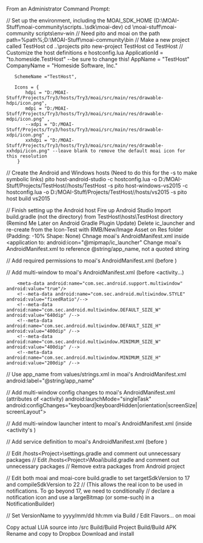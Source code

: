 From an Administrator Command Prompt:

// Set up the environment, including the MOAI_SDK_HOME (D:\MOAI-Stuff\moai-community\scripts\..\sdk\moai-dev)
cd \moai-stuff\moai-community
scripts\env-win
// Need pito and moai on the path
path=%path%;D:\MOAI-Stuff\moai-community\bin
// Make a new project called TestHost
cd ..\projects
pito new-project TestHost
cd TestHost
// Customize the host definitions
e hostconfig.lua
  ApplicationId = "to.homeside.TestHost" --be sure to change this!
  AppName = "TestHost"
  CompanyName = "Homeside Software, Inc."

       SchemeName ="TestHost",

	   Icons = {
           hdpi = "D:/MOAI-Stuff/Projects/Try3/hosts/Try3/moai/src/main/res/drawable-hdpi/icon.png",
           mdpi = "D:/MOAI-Stuff/Projects/Try3/hosts/Try3/moai/src/main/res/drawable-mdpi/icon.png" ,
           --xdpi = "D:/MOAI-Stuff/Projects/Try3/hosts/Try3/moai/src/main/res/drawable-xdpi/icon.png" ,
           xxhdpi = "D:/MOAI-Stuff/Projects/Try3/hosts/Try3/moai/src/main/res/drawable-xxhdpi/icon.png" --leave blank to remove the default moai icon for this resolution
		}
// Create the Android and Windows hosts (Need to do this for the -s to make symbolic links)
pito host-android-studio  -c hostconfig.lua -o D:/MOAI-Stuff/Projects/TestHost//hosts/TestHost -s
pito host-windows-vs2015  -c hostconfig.lua -o D:/MOAI-Stuff/Projects/TestHost//hosts/vs2015 -s
pito host build vs2015

// Finish setting up the Android host
Fire up Android Studio
Import build.gradle (not the directory) from TestHost\hosts\TestHost directory (Remind Me Later on Android Gradle Plugin Update)
Delete ic_launcher and re-create from the Icon-Test with RMB/New/Image Asset on Res folder (Padding: -10% Shape: None)
Chnage moai's AndroidManifest.xml inside <application to:
		android:icon="@mipmap/ic_launcher"
Change moai's AndroidManifest.xml to reference @string/app_name, not a quoted string

// Add required permissions to moai's AndroidManifest.xml (before </manifest>)
    <uses-permission android:name="android.permission.WRITE_EXTERNAL_STORAGE" />
    <uses-permission android:name="android.permission.ACCESS_COARSE_LOCATION" />
    <uses-permission android:name="android.permission.ACCESS_FINE_LOCATION" />
    <uses-permission android:name="android.permission.ACCESS_NETWORK_STATE" />
    <uses-permission android:name="android.permission.ACCESS_WIFI_STATE" />
    <uses-permission android:name="android.permission.BLUETOOTH" />
    <uses-permission android:name="android.permission.INTERNET" />

// Add multi-window to moai's AndroidManifest.xml (before <activity...)
        <meta-data android:name="com.samsung.android.sdk.multiwindow.enable" android:value="true" />
        <meta-data android:name="android.intent.category.MULTIWINDOW_LAUNCHER" android:value="true"/>
        <meta-data android:name="com.sec.android.intent.category.MULTIWINDOW_LAUNCHER" android:value="true"/>
        <!--meta-data android:name="com.samsung.android.sdk.multiwindow.style" android:value="forceTitleBar" /-->

        <meta-data android:name="com.sec.android.support.multiwindow" android:value="true"/>
        <!--meta-data android:name="com.sec.android.multiwindow.STYLE" android:value="fixedRatio"/-->
        <!--meta-data android:name="com.sec.android.multiwindow.DEFAULT_SIZE_W" android:value="640dip" /-->
        <!--meta-data android:name="com.sec.android.multiwindow.DEFAULT_SIZE_H" android:value="400dip" /-->
        <!--meta-data android:name="com.sec.android.multiwindow.MINIMUM_SIZE_W" android:value="400dip" /-->
        <!--meta-data android:name="com.sec.android.multiwindow.MINIMUM_SIZE_H" android:value="200dip" /-->

// Use app_name from values/strings.xml in moai's AndroidManifest.xml
            android:label="@string/app_name"

// Add multi-window config changes to moai's AndroidManifest.xml (attributes of <activity)
            android:launchMode="singleTask"
            android:configChanges="keyboard|keyboardHidden|orientation|screenSize|screenLayout">

// Add multi-window launcher intent to moai's AndroidManifest.xml (inside <activity's <intent-filter>)
                <category android:name="android.intent.category.MULTIWINDOW_LAUNCHER"/>

// Add service definition to moai's AndroidManifest.xml (before </application>)
        <service android:name="com.moaisdk.moai.MainService" android:exported="false" />

// Edit <project>/hosts\<Project>\settings.gradle and comment out unnecessary packages
// Edit <project>/hosts\<Project>\Moai\build.gradle and comment out unnecessary packages
// Remove extra packages from Android project

// Edit both moai and moai-core build.gradle to set targetSdkVersion to 17 and compileSdkVersion to 22
//		(This allows the real icon to be used in notifications.  To go beyond 17, we need to conditionally
//		declare a notification icon and use a largeBitmap (or some-such) in a NotificationBuilder)
		
// Set VersionName to yyyy/mm/dd hh:mm via Build / Edit Flavors... on moai

Copy actual LUA source into <Project>/src
Build/Build Project
Build/Build APK
Rename and copy to Dropbox
Download and install


